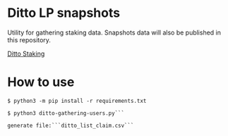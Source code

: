 # Ditto LP snapshots

Utility for gathering staking data. Snapshots data will also be published in this repository.

[Ditto Staking](https://bscscan.com/address/0x27da7bc5ccb7c31baaeea8a04cc8bf0085017208#code)

# How to use

```
$ python3 -m pip install -r requirements.txt

$ python3 ditto-gathering-users.py```

generate file:```ditto_list_claim.csv```
